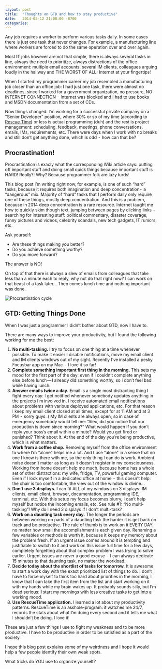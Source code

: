 ```yaml
---
layout: post
title:  "Thoughts on GTD and how to stay productive"
date:   2014-05-12 21:00:00 -0700
categories: 
---
```


Any job requires a worker to perform various tasks daily. In some cases there is just one task that never changes. For example, a manufacturing line where workers are forced to do the same operation over and over again.

Most IT jobs however are not that simple, there is always several tasks in line, always the need to prioritize, always distractions of the office environment: multiple email accounts, several IM clients, colleagues arguing loudly in the hallway and THE WORST OF ALL: Internet at your fingertips!

When I started my programmer career my job resembled a manufacturing job closer than an office job: I had just one task, there were almost no deadlines, since I worked for a government organization, no pressure, NO INTERNET CONNECTION  -  Internet was blocked and I had to use books and MSDN documentation from a set of CDs.

Now things changed. I’m working for a successful private company on a “Senior Developer” position, where 30% or so of my time (according to [Rescue Time](https://www.rescuetime.com/)) or less is actual programming (duh) and the rest is project management: scheduling, feedback, meetings, phone conversations, emails, IMs, requirements, etc. There were days when I work with no breaks and still don’t get anything done, which is odd  -  how can that be?

## Procrastination!

Procrastination is exacly what the corresponding Wiki article says: putting off important stuff and doing small quick things because important stuff is HARD! Really?! Why? Because programmer folk are lazy turds!

This blog post I’m writing right now, for example, is one of such “hard” tasks, because it requires both imagination and deep concentration -  a “dangerous” mix. Majority of “hard” tasks that I perform daily only require one of these things, mostly deep concentration. And this is a problem, because in 2014 deep concentration is a rare resource. Internet taught me how to quickly skim though text, jumping between pages by clicking links  -  searching for interesting stuff: political commentary, disaster coverage, funny pictures and videos, celebrity scandals, new tech gadgets, IT rumors, etc.

Ask yourself:

- Are these things making you better?
- Do you achieve something worthy?
- Do you move forward?

The answer is NO!

On top of that there is always a slew of emails from colleagues that take less than a minute each to reply, why not do that right now? I can work on that beast of a task later… Then comes lunch time and nothing important was done.

![Procrastination cycle](https://s3.amazonaws.com/shovik-com/uploads/post_images/4/procrastination-cycle.jpg?v=63658145837)

## GTD: Getting Things Done

When I was just a programmer I didn’t bother about GTD, now I have to.

There are many ways to improve your productivity, but I found the following working for me the best:

1. **No multi-tasking.** I try to focus on one thing at a time whenever possible. To make it easier I disable notifications, move my email client and IM clients windows out of my sight. Recently I’ve installed a pesky Focusbar app on my Mac  -  I love it so far!
2. **Complete something important first thing in the morning.** This sets my mood for the first part of the day: even if I couldn’t complete anything else before lunch — I already did something worthy, so I don’t feel bad while having lunch.
3. **Answer emails twice a day.** Email is a single most distracting thing I fight every day: I get notified whenever somebody updates anything in the projects I’m involved in, I receive automated email notifications about problems with various deployed applications, etc. For that reason I keep my email client closed at all times, except for at 11 AM and at 3 PM  -  sorry guys :) My IM clients are always open, so in case of emergency somebody would tell me: “Alex, did you notice that our production is down since morning?” What would happen if you don’t reply your boss’s email within a minute? Would you get fired or punished? Think about it. At the end of the day you’re being productive, which is what matters.
4. **Work from a coffee shop.** Removing myself from the office environment to where I’m “alone” helps me a lot. And I use “alone” in a sense that no one I know is there with me, so the only thing I can do is work. Ambient noise doesn’t matter as long as it doesn’t register in my consciousness. Working from home doesn’t help me much, because home has a whole set of other distractions: my wife, fridge, TV, powerful gaming computer. Even if I lock myself in a dedicated office at home  -  this doesn’t help: the chair is too comfortable, the view out of the window is divine…
5. **Don’t use 3 displays.** I can fit ALL of my windows on 3 displays: IM clients, email client, browser, documentation, programming IDE, terminal, etc. With this setup my focus becomes blurry, I can’t help myself but notice the incoming emails, etc. See rule #1: “No multi-tasking”! Why do I need 3 displays if I don’t multi-task?
6. **Work on a daunting task every day.** The longer the periods are between working on parts of a daunting task the harder it is get back on track and be productive. The rule of thumb is to work on it EVERY DAY, no matter how small the accomplishment is each given day. Renaming a few variables or methods is worth it, because it keeps my memory about the problem fresh. If an urgent issue comes around it is tempting and justifiable to switch to it and work on this issue full time for a few days, completely forgetting about that complex problem I was trying to solve earlier. Urgent issues are never a good excuse  -  I can always dedicate 15 minutes to that daunting task, no matter the workload.
7. **Decide today about the shortlist of tasks for tomorrow.** It is awesome to start a work day with the exact prioritized list of things to do. I don’t have to force myself to think too hard about priorities in the morning, I know that I can take the first item from the list and start working on it with my hands while my brain wakes up. It probably sounds silly, but I’m dead serious: I start my mornings with less creative tasks to get into a working mood.
8. **Use RescueTime application.** I learned a lot about my productivity patterns. RescueTime is an asshole-program: it watches me 24/7, records the stats about what I’m doing every second and it tells me what I shouldn’t be doing. I love it!

These are just a few things I use to fight my weakness and to be more productive. I have to be productive in order to be satisfied as a part of the society.

I hope this blog post explains some of my weirdness and I hope it would help a few people identify their own weak spots.

What tricks do YOU use to organize yourself?
